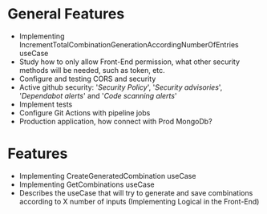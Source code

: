 # General Features

- Implementing IncrementTotalCombinationGenerationAccordingNumberOfEntries useCase
- Study how to only allow Front-End permission, what other security methods will be needed, such as token, etc.
- Configure and testing CORS and security
- Active github security: '_Security Policy_', '_Security advisories_', '_Dependabot alerts_' and '_Code scanning alerts_'
- Implement tests
- Configure Git Actions with pipeline jobs
- Production application, how connect with Prod MongoDb?

# Features

- Implementing CreateGeneratedCombination useCase
- Implementing GetCombinations useCase
- Describes the useCase that will try to generate and save combinations according to X number of inputs (Implementing Logical in the Front-End)
